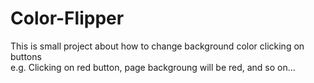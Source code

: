 # Color-Flipper
This is small project about how to change background color clicking on buttons\
e.g. Clicking on red button, page backgroung will be red, and so on...  
